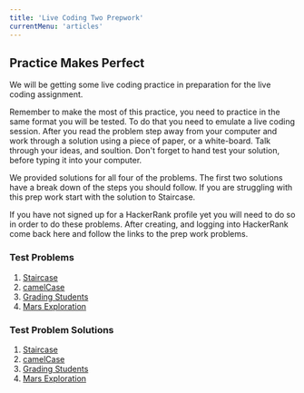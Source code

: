 ```yaml
---
title: 'Live Coding Two Prepwork'
currentMenu: 'articles'
---
```


## Practice Makes Perfect
We will be getting some live coding practice in preparation for the live coding assignment.

Remember to make the most of this practice, you need to practice in the same format you will be tested. To do that you need to emulate a live coding session. After you read the problem step away from your computer and work through a solution using a piece of paper, or a white-board. Talk through your ideas, and soultion. Don't forget to hand test your solution, before typing it into your computer.

We provided solutions for all four of the problems. The first two solutions have a break down of the steps you should follow. If you are struggling with this prep work start with the solution to Staircase.

<aside class="aside-warning" markdown="1">
If you have not signed up for a HackerRank profile yet you will need to do so in order to do these problems. After creating, and logging into HackerRank come back here and follow the links to the prep work problems.
</aside>

### Test Problems

1. [Staircase](https://www.hackerrank.com/challenges/staircase/problem)
2. [camelCase](https://www.hackerrank.com/challenges/camelcase/problem)
3. [Grading Students](https://www.hackerrank.com/challenges/grading/problem)
4. [Mars Exploration](https://www.hackerrank.com/challenges/mars-exploration/problem)

### Test Problem Solutions

1. [Staircase](../../articles/staircase/)
2. [camelCase](../../articles/camelcase/)
3. [Grading Students](../../articles/grading-students/)
4. [Mars Exploration](../../articles/mars-exploration/)